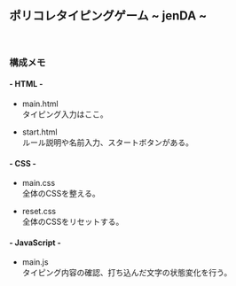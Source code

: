 ## ポリコレタイピングゲーム ~ jenDA ~
<br>

### 構成メモ
#### - HTML -
- main.html\
タイピング入力はここ。

- start.html\
ルール説明や名前入力、スタートボタンがある。

#### - CSS -
- main.css\
全体のCSSを整える。

- reset.css\
全体のCSSをリセットする。

#### - JavaScript -
- main.js\
タイピング内容の確認、打ち込んだ文字の状態変化を行う。